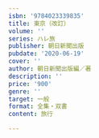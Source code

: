 ```yaml
---
isbn: '9784023339835'
title: 東京（改訂）
volume: ''
series: ハレ旅
publisher: 朝日新聞出版
pubdate: '2020-06-19'
cover: ''
author: 朝日新聞出版編／著
description: ''
price: '900'
genre: ''
target: 一般
format: 全集・双書
content: 旅行

---
```

